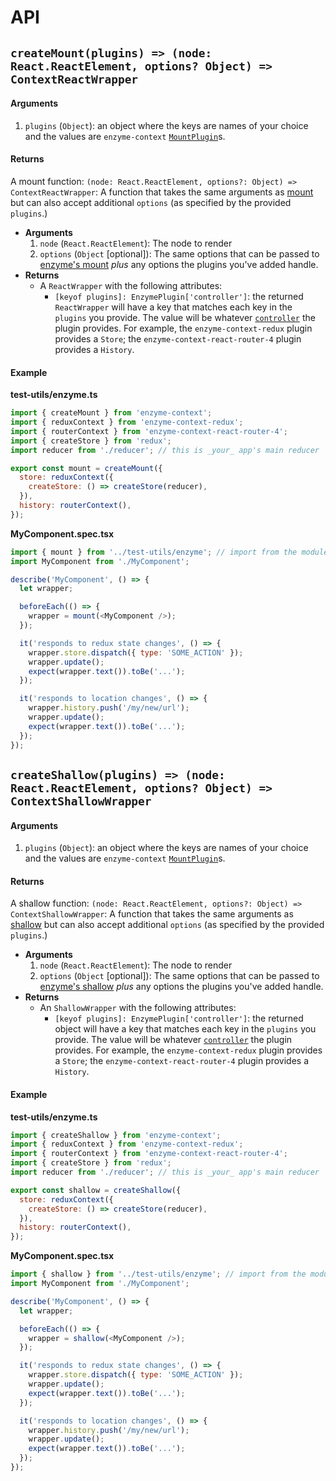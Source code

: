 # API

## `createMount(plugins) => (node: React.ReactElement, options? Object) => ContextReactWrapper`

#### Arguments

1. `plugins` (`Object`): an object where the keys are names of your choice and the values are `enzyme-context` [`MountPlugin`](https://github.com/trialspark/enzyme-context/blob/007022a7bddb7e843a27563f7918276af2ebb707/packages/enzyme-context-utils/src/Types.ts#L4-L12)s.

#### Returns

A mount function: `(node: React.ReactElement, options?: Object) => ContextReactWrapper`: A function that takes the same arguments as [mount](https://airbnb.io/enzyme/docs/api/mount.html#mountnode-options--reactwrapper) but can also accept additional `options` (as specified by the provided `plugins`.)

- **Arguments**
  1. `node` (`React.ReactElement`): The node to render
  2. `options` (`Object` [optional]): The same options that can be passed to [enzyme's mount](https://airbnb.io/enzyme/docs/api/mount.html#mountnode-options--reactwrapper) _plus_ any options the plugins you've added handle.
- **Returns**
  - A `ReactWrapper` with the following attributes:
    - `[keyof plugins]: EnzymePlugin['controller']`: the returned `ReactWrapper` will have a key that matches each key in the `plugins` you provide. The value will be whatever [`controller`](https://github.com/trialspark/enzyme-context/blob/007022a7bddb7e843a27563f7918276af2ebb707/packages/enzyme-context-utils/src/Types.ts#L9) the plugin provides. For example, the `enzyme-context-redux` plugin provides a `Store`; the `enzyme-context-react-router-4` plugin provides a `History`.

#### Example

**test-utils/enzyme.ts**

```javascript
import { createMount } from 'enzyme-context';
import { reduxContext } from 'enzyme-context-redux';
import { routerContext } from 'enzyme-context-react-router-4';
import { createStore } from 'redux';
import reducer from './reducer'; // this is _your_ app's main reducer

export const mount = createMount({
  store: reduxContext({
    createStore: () => createStore(reducer),
  }),
  history: routerContext(),
});
```

**MyComponent.spec.tsx**

```javascript
import { mount } from '../test-utils/enzyme'; // import from the module defined above
import MyComponent from './MyComponent';

describe('MyComponent', () => {
  let wrapper;

  beforeEach(() => {
    wrapper = mount(<MyComponent />);
  });

  it('responds to redux state changes', () => {
    wrapper.store.dispatch({ type: 'SOME_ACTION' });
    wrapper.update();
    expect(wrapper.text()).toBe('...');
  });

  it('responds to location changes', () => {
    wrapper.history.push('/my/new/url');
    wrapper.update();
    expect(wrapper.text()).toBe('...');
  });
});
```

## `createShallow(plugins) => (node: React.ReactElement, options? Object) => ContextShallowWrapper`

#### Arguments

1. `plugins` (`Object`): an object where the keys are names of your choice and the values are `enzyme-context` [`MountPlugin`](https://github.com/trialspark/enzyme-context/blob/007022a7bddb7e843a27563f7918276af2ebb707/packages/enzyme-context-utils/src/Types.ts#L4-L12)s.

#### Returns

A shallow function: `(node: React.ReactElement, options?: Object) => ContextShallowWrapper`: A function that takes the same arguments as [shallow](https://airbnb.io/enzyme/docs/api/shallow.html#shallownode-options--shallowwrapper) but can also accept additional `options` (as specified by the provided `plugins`.)

- **Arguments**
  1. `node` (`React.ReactElement`): The node to render
  2. `options` (`Object` [optional]): The same options that can be passed to [enzyme's shallow](https://airbnb.io/enzyme/docs/api/shallow.html#shallownode-options--shallowwrapper) _plus_ any options the plugins you've added handle.
- **Returns**
  - An `ShallowWrapper` with the following attributes:
    - `[keyof plugins]: EnzymePlugin['controller']`: the returned object will have a key that matches each key in the `plugins` you provide. The value will be whatever [`controller`](https://github.com/trialspark/enzyme-context/blob/007022a7bddb7e843a27563f7918276af2ebb707/packages/enzyme-context-utils/src/Types.ts#L9) the plugin provides. For example, the `enzyme-context-redux` plugin provides a `Store`; the `enzyme-context-react-router-4` plugin provides a `History`.

#### Example

**test-utils/enzyme.ts**

```javascript
import { createShallow } from 'enzyme-context';
import { reduxContext } from 'enzyme-context-redux';
import { routerContext } from 'enzyme-context-react-router-4';
import { createStore } from 'redux';
import reducer from './reducer'; // this is _your_ app's main reducer

export const shallow = createShallow({
  store: reduxContext({
    createStore: () => createStore(reducer),
  }),
  history: routerContext(),
});
```

**MyComponent.spec.tsx**

```javascript
import { shallow } from '../test-utils/enzyme'; // import from the module defined above
import MyComponent from './MyComponent';

describe('MyComponent', () => {
  let wrapper;

  beforeEach(() => {
    wrapper = shallow(<MyComponent />);
  });

  it('responds to redux state changes', () => {
    wrapper.store.dispatch({ type: 'SOME_ACTION' });
    wrapper.update();
    expect(wrapper.text()).toBe('...');
  });

  it('responds to location changes', () => {
    wrapper.history.push('/my/new/url');
    wrapper.update();
    expect(wrapper.text()).toBe('...');
  });
});
```
